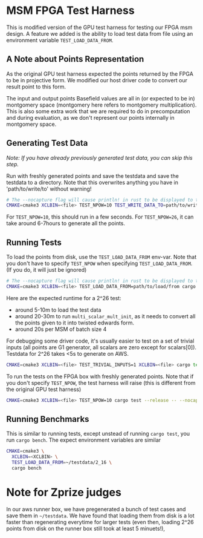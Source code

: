 # MSM FPGA Test Harness

This is modified version of the GPU test harness for testing our FPGA msm design. A
feature we added is the ability to load test data from file using an environment
variable `TEST_LOAD_DATA_FROM`.

## A Note about Points Representation

As the original GPU test harness expected the points returned by the FPGA to
be in projective form. We modified our host driver code to convert our result
point to this form.

The input and output points Basefield values are all in (or expected to be in)
montgomery space (montgomery here refers to montgomery multiplication). This
is also some extra work that we are required to do in precomputation and
during evaluation, as we don't represent our points internally in montgomery
space.

## Generating Test Data

_Note: If you have already previously generated test data, you can skip this step._

Run with freshly generated points and save the testdata and save the testdata
to a directory. Note that this overwrites anything you have in 'path/to/write/to'
without warning!

```bash
# The --nocapture flag will cause println! in rust to be displayed to the user
CMAKE=cmake3 XCLBIN=<file> TEST_NPOW=10 TEST_WRITE_DATA_TO=path/to/write/to cargo test --release -- --nocapture
```

For `TEST_NPOW=10`, this should run in a few seconds. For `TEST_NPOW=26`, it can take
around 6-7hours to generate all the points.

## Running Tests

To load the points from disk, use the `TEST_LOAD_DATA_FROM` env-var. Note that
you don't have to specify `TEST_NPOW` when specifying `TEST_LOAD_DATA_FROM`.
(If you do, it will just be ignored)

```bash
# The --nocapture flag will cause println! in rust to be displayed to the user
CMAKE=cmake3 XCLBIN=<file> TEST_LOAD_DATA_FROM=path/to/load/from cargo test --release -- --nocapture
```

Here are the expected runtime for a 2^26 test:
- around 5-10m to load the test data
- around 20-30m to run `multi_scalar_mult_init`, as it needs to convert all the points given to it
  into twisted edwards form.
- around 20s per MSM of batch size 4

For debugging some driver code, it's usually easier to test on a set of trivial
inputs (all points are G1 generator, all scalars are zero except for scalars[0]).
Testdata for 2^26 takes <5s to generate on AWS.

```bash
CMAKE=cmake3 XCLBIN=<file> TEST_TRIVIAL_INPUTS=1 XCLBIN=<file> cargo test --release -- --nocapture
```

To run the tests on the FPGA box with freshly generated points. Note that if
you don't specify `TEST_NPOW`, the test harness will raise (this is different
from the original GPU test harness)

```bash
CMAKE=cmake3 XCLBIN=<file> TEST_NPOW=10 cargo test --release -- --nocapture
```

## Running Benchmarks

This is similar to running tests, except unstead of running `cargo test`, you
run `cargo bench`. The expect environment variables are similar

```bash
CMAKE=cmake3 \
  XCLBIN=<XCLBIN> \
  TEST_LOAD_DATA_FROM=~/testdata/2_16 \
  cargo bench
```

# Note for Zprize judges

In our aws runner box, we have pregenerated a bunch of test cases and save them in `~/testdata`.
We have found that loading them from disk is a lot faster than regenerating everytime for larger
tests (even then, loading 2^26 points from disk on the runner box still took at least
5 minuets!),
